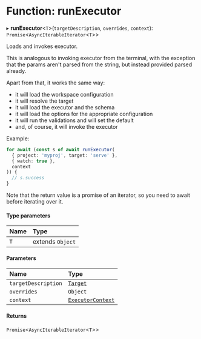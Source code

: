 # Function: runExecutor

▸ **runExecutor**\<`T`\>(`targetDescription`, `overrides`, `context`): `Promise`\<`AsyncIterableIterator`\<`T`\>\>

Loads and invokes executor.

This is analogous to invoking executor from the terminal, with the exception
that the params aren't parsed from the string, but instead provided parsed already.

Apart from that, it works the same way:

- it will load the workspace configuration
- it will resolve the target
- it will load the executor and the schema
- it will load the options for the appropriate configuration
- it will run the validations and will set the default
- and, of course, it will invoke the executor

Example:

```typescript
for await (const s of await runExecutor(
  { project: 'myproj', target: 'serve' },
  { watch: true },
  context
)) {
  // s.success
}
```

Note that the return value is a promise of an iterator, so you need to await before iterating over it.

#### Type parameters

| Name | Type             |
| :--- | :--------------- |
| `T`  | extends `Object` |

#### Parameters

| Name                | Type                                                        |
| :------------------ | :---------------------------------------------------------- |
| `targetDescription` | [`Target`](../../devkit/documents/Target)                   |
| `overrides`         | `Object`                                                    |
| `context`           | [`ExecutorContext`](../../devkit/documents/ExecutorContext) |

#### Returns

`Promise`\<`AsyncIterableIterator`\<`T`\>\>
